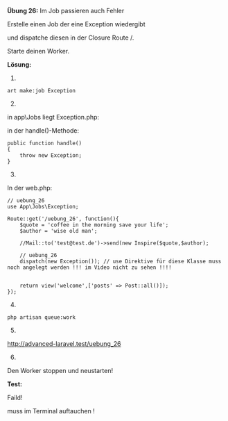 **Übung 26:** Im Job passieren auch Fehler

Erstelle einen Job der eine Exception wiedergibt 

und dispatche diesen in der Closure Route /. 

Starte deinen Worker.


**Lösung:**

1.
```
art make:job Exception
```

2. 
in app\Jobs liegt Exception.php:

in der handle()-Methode:

```
public function handle()
{
	throw new Exception;
}
```

3. 
In der web.php:

```
// uebung_26
use App\Jobs\Exception;

Route::get('/uebung_26', function(){
	$quote = 'coffee in the morning save your life';
	$author = 'wise old man';
	
	//Mail::to('test@test.de')->send(new Inspire($quote,$author);

	// uebung_26
	dispatch(new Exception()); // use Direktive für diese Klasse muss noch angelegt werden !!! im Video nicht zu sehen !!!!
	
	
	return view('welcome',['posts' => Post::all()]);
});
```

4.
```
php artisan queue:work
```

5.

http://advanced-laravel.test/uebung_26 


6.

Den Worker stoppen und neustarten!

**Test:**

Faild! 

muss im Terminal auftauchen !


